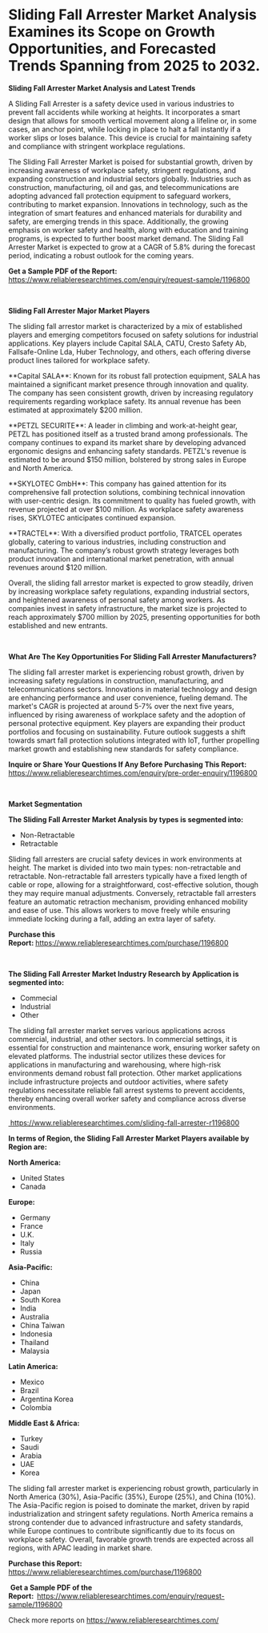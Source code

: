 <p><h1>Sliding Fall Arrester Market Analysis Examines its Scope on Growth Opportunities, and Forecasted Trends Spanning from 2025 to 2032.</h1></p><p><strong>Sliding Fall Arrester Market Analysis and Latest Trends</strong></p>
<p><p>A Sliding Fall Arrester is a safety device used in various industries to prevent fall accidents while working at heights. It incorporates a smart design that allows for smooth vertical movement along a lifeline or, in some cases, an anchor point, while locking in place to halt a fall instantly if a worker slips or loses balance. This device is crucial for maintaining safety and compliance with stringent workplace regulations.</p><p>The Sliding Fall Arrester Market is poised for substantial growth, driven by increasing awareness of workplace safety, stringent regulations, and expanding construction and industrial sectors globally. Industries such as construction, manufacturing, oil and gas, and telecommunications are adopting advanced fall protection equipment to safeguard workers, contributing to market expansion. Innovations in technology, such as the integration of smart features and enhanced materials for durability and safety, are emerging trends in this space. Additionally, the growing emphasis on worker safety and health, along with education and training programs, is expected to further boost market demand. The Sliding Fall Arrester Market is expected to grow at a CAGR of 5.8% during the forecast period, indicating a robust outlook for the coming years.</p></p>
<p><strong>Get a Sample PDF of the Report:&nbsp;</strong> <a href="https://www.reliableresearchtimes.com/enquiry/request-sample/1196800?utm_campaign=2189&utm_medium=2&utm_source=Github&utm_content=ia&utm_term=19022025&utm_id=sliding-fall-arrester">https://www.reliableresearchtimes.com/enquiry/request-sample/1196800</a></p>
<p>&nbsp;</p>
<p><strong>Sliding Fall Arrester Major Market Players</strong></p>
<p><p>The sliding fall arrestor market is characterized by a mix of established players and emerging competitors focused on safety solutions for industrial applications. Key players include Capital SALA, CATU, Cresto Safety Ab, Fallsafe-Online Lda, Huber Technology, and others, each offering diverse product lines tailored for workplace safety.</p><p>**Capital SALA**: Known for its robust fall protection equipment, SALA has maintained a significant market presence through innovation and quality. The company has seen consistent growth, driven by increasing regulatory requirements regarding workplace safety. Its annual revenue has been estimated at approximately $200 million.</p><p>**PETZL SECURITE**: A leader in climbing and work-at-height gear, PETZL has positioned itself as a trusted brand among professionals. The company continues to expand its market share by developing advanced ergonomic designs and enhancing safety standards. PETZL's revenue is estimated to be around $150 million, bolstered by strong sales in Europe and North America.</p><p>**SKYLOTEC GmbH**: This company has gained attention for its comprehensive fall protection solutions, combining technical innovation with user-centric design. Its commitment to quality has fueled growth, with revenue projected at over $100 million. As workplace safety awareness rises, SKYLOTEC anticipates continued expansion.</p><p>**TRACTEL**: With a diversified product portfolio, TRATCEL operates globally, catering to various industries, including construction and manufacturing. The company’s robust growth strategy leverages both product innovation and international market penetration, with annual revenues around $120 million.</p><p>Overall, the sliding fall arrestor market is expected to grow steadily, driven by increasing workplace safety regulations, expanding industrial sectors, and heightened awareness of personal safety among workers. As companies invest in safety infrastructure, the market size is projected to reach approximately $700 million by 2025, presenting opportunities for both established and new entrants.</p></p>
<p>&nbsp;</p>
<p><strong>What Are The Key Opportunities For Sliding Fall Arrester Manufacturers?</strong></p>
<p><p>The sliding fall arrester market is experiencing robust growth, driven by increasing safety regulations in construction, manufacturing, and telecommunications sectors. Innovations in material technology and design are enhancing performance and user convenience, fueling demand. The market's CAGR is projected at around 5-7% over the next five years, influenced by rising awareness of workplace safety and the adoption of personal protective equipment. Key players are expanding their product portfolios and focusing on sustainability. Future outlook suggests a shift towards smart fall protection solutions integrated with IoT, further propelling market growth and establishing new standards for safety compliance.</p></p>
<p><strong>Inquire or Share Your Questions If Any Before Purchasing This Report:</strong> <a href="https://www.reliableresearchtimes.com/enquiry/pre-order-enquiry/1196800?utm_campaign=2189&utm_medium=2&utm_source=Github&utm_content=ia&utm_term=19022025&utm_id=sliding-fall-arrester">https://www.reliableresearchtimes.com/enquiry/pre-order-enquiry/1196800</a></p>
<p>&nbsp;</p>
<p><strong>Market Segmentation</strong></p>
<p><strong>The Sliding Fall Arrester Market Analysis by types is segmented into:</strong></p>
<p><ul><li>Non-Retractable</li><li>Retractable</li></ul></p>
<p><p>Sliding fall arresters are crucial safety devices in work environments at height. The market is divided into two main types: non-retractable and retractable. Non-retractable fall arresters typically have a fixed length of cable or rope, allowing for a straightforward, cost-effective solution, though they may require manual adjustments. Conversely, retractable fall arresters feature an automatic retraction mechanism, providing enhanced mobility and ease of use. This allows workers to move freely while ensuring immediate locking during a fall, adding an extra layer of safety.</p></p>
<p><strong>Purchase this Report:&nbsp;</strong><a href="https://www.reliableresearchtimes.com/purchase/1196800?utm_campaign=2189&utm_medium=2&utm_source=Github&utm_content=ia&utm_term=19022025&utm_id=sliding-fall-arrester">https://www.reliableresearchtimes.com/purchase/1196800</a></p>
<p>&nbsp;</p>
<p><strong>The Sliding Fall Arrester Market Industry Research by Application is segmented into:</strong></p>
<p><ul><li>Commecial</li><li>Industrial</li><li>Other</li></ul></p>
<p><p>The sliding fall arrester market serves various applications across commercial, industrial, and other sectors. In commercial settings, it is essential for construction and maintenance work, ensuring worker safety on elevated platforms. The industrial sector utilizes these devices for applications in manufacturing and warehousing, where high-risk environments demand robust fall protection. Other market applications include infrastructure projects and outdoor activities, where safety regulations necessitate reliable fall arrest systems to prevent accidents, thereby enhancing overall worker safety and compliance across diverse environments.</p></p>
<p><a href="https://www.reliableresearchtimes.com/sliding-fall-arrester-r1196800?utm_campaign=2189&utm_medium=2&utm_source=Github&utm_content=ia&utm_term=19022025&utm_id=sliding-fall-arrester">&nbsp;https://www.reliableresearchtimes.com/sliding-fall-arrester-r1196800</a></p>
<p><strong>In terms of Region, the Sliding Fall Arrester Market Players available by Region are:</strong></p>
<p>
    <p> <strong> North America: </strong>
        <ul>
            <li>United States</li>
            <li>Canada</li>
        </ul>
        </p> 
    <p> <strong> Europe: </strong>
        <ul>
            <li>Germany</li>
            <li>France</li>
            <li>U.K.</li>
            <li>Italy</li>
            <li>Russia</li>
        </ul>
        </p> 
    <p> <strong> Asia-Pacific: </strong>
        <ul>
            <li>China</li>
            <li>Japan</li>
            <li>South Korea</li>
            <li>India</li>
            <li>Australia</li>
            <li>China Taiwan</li>
            <li>Indonesia</li>
            <li>Thailand</li>
            <li>Malaysia</li>
        </ul>
        </p> 
    <p> <strong> Latin America: </strong>
        <ul>
            <li>Mexico</li>
            <li>Brazil</li>
            <li>Argentina Korea</li>
            <li>Colombia</li>
        </ul>
        </p> 
    <p> <strong> Middle East & Africa: </strong>
        <ul>
            <li>Turkey</li>
            <li>Saudi</li>
            <li>Arabia</li>
            <li>UAE</li>
            <li>Korea</li>
        </ul>
    </p>
    </p>
<p><p>The sliding fall arrester market is experiencing robust growth, particularly in North America (30%), Asia-Pacific (35%), Europe (25%), and China (10%). The Asia-Pacific region is poised to dominate the market, driven by rapid industrialization and stringent safety regulations. North America remains a strong contender due to advanced infrastructure and safety standards, while Europe continues to contribute significantly due to its focus on workplace safety. Overall, favorable growth trends are expected across all regions, with APAC leading in market share.</p></p>
<p><strong>Purchase this Report: </strong><a href="https://www.reliableresearchtimes.com/purchase/1196800?utm_campaign=2189&utm_medium=2&utm_source=Github&utm_content=ia&utm_term=19022025&utm_id=sliding-fall-arrester">https://www.reliableresearchtimes.com/purchase/1196800</a></p>
<p>&nbsp;<strong>Get a Sample PDF of the Report:&nbsp;&nbsp;</strong><a href="https://www.reliableresearchtimes.com/enquiry/request-sample/1196800?utm_campaign=2189&utm_medium=2&utm_source=Github&utm_content=ia&utm_term=19022025&utm_id=sliding-fall-arrester">https://www.reliableresearchtimes.com/enquiry/request-sample/1196800</a></p>
<p><strong></strong></p>
<p>Check more reports on <a href="https://www.reliableresearchtimes.com/?utm_campaign=2189&utm_medium=2&utm_source=Github&utm_content=ia&utm_term=19022025&utm_id=sliding-fall-arrester">https://www.reliableresearchtimes.com/</a></p>